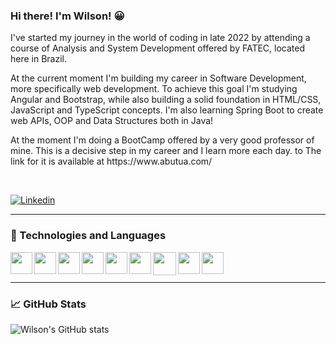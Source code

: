 ### Hi there! I'm Wilson! :grinning: 

<p>I've started my journey in the world of coding in late 2022 by attending a course of Analysis and System Development offered by FATEC, located here in Brazil.</p>

<p>At the current moment I'm building my career in Software Development, more specifically web development. To achieve this goal I'm studying Angular and Bootstrap, while also building a solid foundation in HTML/CSS, JavaScript and TypeScript concepts. I'm also learning Spring Boot to create web APIs, OOP and Data Structures both in Java!</p>

<p>At the moment I'm doing a BootCamp offered by a very good professor of mine. This is a decisive step in my career and I learn more each day. to The link for it is available at https://www.abutua.com/</p><br>

[![Linkedin](https://img.shields.io/badge/LinkedIn-0077B5?style=for-the-badge&logo=linkedin&logoColor=white)](https://www.linkedin.com/in/wilson-barbosa)


<hr>

### 🧰 Technologies and Languages
  
  <img align="left" width="35" styling="padding-right:15px" src="https://cdn.jsdelivr.net/gh/devicons/devicon@latest/icons/typescript/typescript-original.svg" />
  <img align="left" width="35" styling="padding-right:15px" src="https://cdn.jsdelivr.net/gh/devicons/devicon/icons/javascript/javascript-original.svg" />
  <img align="left" width="35" styling="padding-right:15px" src="https://cdn.jsdelivr.net/gh/devicons/devicon/icons/html5/html5-original.svg" />
  <img align="left" width="35" styling="padding-right:15px" src="https://cdn.jsdelivr.net/gh/devicons/devicon/icons/css3/css3-original.svg" />
  <img align="left" width="35" styling="padding-right:15px" src="https://cdn.jsdelivr.net/gh/devicons/devicon/icons/angularjs/angularjs-original.svg" />
  <img align="left" width="35" styling="padding-right:15px" src="https://cdn.jsdelivr.net/gh/devicons/devicon@latest/icons/spring/spring-original.svg" />   
  <img align="left" width="37" styling="padding-right:15px" src="https://cdn.jsdelivr.net/gh/devicons/devicon/icons/bootstrap/bootstrap-original.svg" />
  <img align="left" width="35" styling="padding-right:15px" src="https://cdn.jsdelivr.net/gh/devicons/devicon@latest/icons/postgresql/postgresql-original.svg" />
  <img align="left" width="35" styling="padding-right:15px" src="https://cdn.jsdelivr.net/gh/devicons/devicon@latest/icons/postman/postman-original.svg" /><br><br>
          
<hr>

### 📈 GitHub Stats

![Wilson's GitHub stats](https://github-readme-stats.vercel.app/api?username=Wilson-Barbosa&show_icons=true&theme=moltack)
